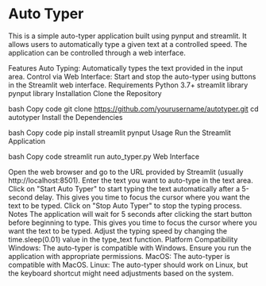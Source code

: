 # Auto Typer
This is a simple auto-typer application built using pynput and streamlit. It allows users to automatically type a given text at a controlled speed. The application can be controlled through a web interface.

Features
Auto Typing: Automatically types the text provided in the input area.
Control via Web Interface: Start and stop the auto-typer using buttons in the Streamlit web interface.
Requirements
Python 3.7+
streamlit library
pynput library
Installation
Clone the Repository

bash
Copy code
git clone https://github.com/yourusername/autotyper.git
cd autotyper
Install the Dependencies

bash
Copy code
pip install streamlit pynput
Usage
Run the Streamlit Application

bash
Copy code
streamlit run auto_typer.py
Web Interface

Open the web browser and go to the URL provided by Streamlit (usually http://localhost:8501).
Enter the text you want to auto-type in the text area.
Click on "Start Auto Typer" to start typing the text automatically after a 5-second delay. This gives you time to focus the cursor where you want the text to be typed.
Click on "Stop Auto Typer" to stop the typing process.
Notes
The application will wait for 5 seconds after clicking the start button before beginning to type. This gives you time to focus the cursor where you want the text to be typed.
Adjust the typing speed by changing the time.sleep(0.01) value in the type_text function.
Platform Compatibility
Windows: The auto-typer is compatible with Windows. Ensure you run the application with appropriate permissions.
MacOS: The auto-typer is compatible with MacOS.
Linux: The auto-typer should work on Linux, but the keyboard shortcut might need adjustments based on the system.
